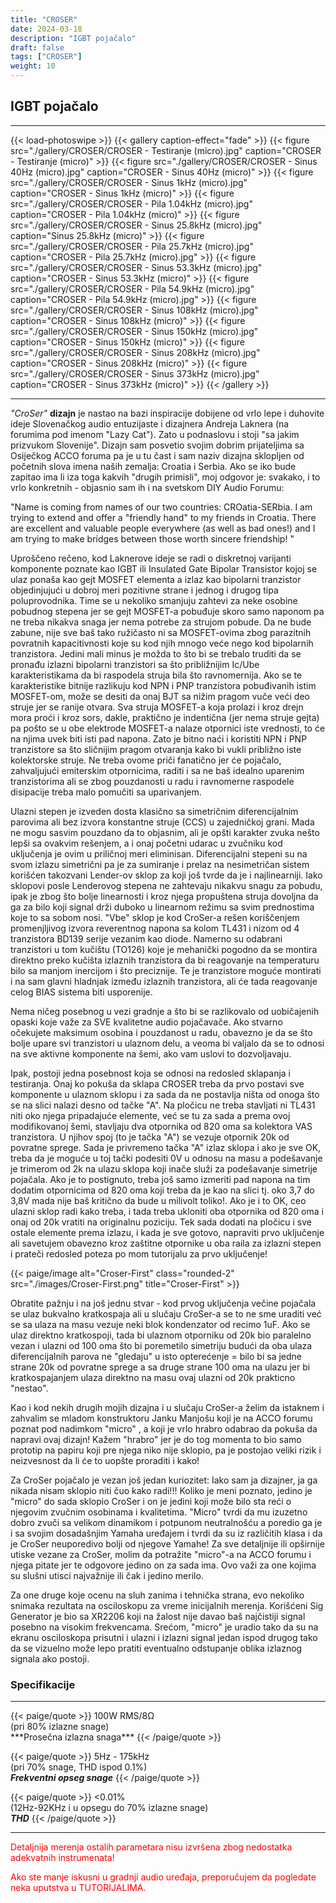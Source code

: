 ```yaml
---
title: "CROSER"
date: 2024-03-18
description: "IGBT pojačalo"
draft: false
tags: ["CROSER"]
weight: 10
---
```

## IGBT pojačalo

<hr>
{{< load-photoswipe >}}
{{< gallery caption-effect="fade" >}}
  {{< figure src="./gallery/CROSER/CROSER - Testiranje (micro).jpg" caption="CROSER - Testiranje (micro)" >}}
  {{< figure src="./gallery/CROSER/CROSER - Sinus 40Hz (micro).jpg" caption="CROSER - Sinus 40Hz (micro)" >}}
  {{< figure src="./gallery/CROSER/CROSER - Sinus 1kHz (micro).jpg" caption="CROSER - Sinus 1kHz (micro)" >}}
  {{< figure src="./gallery/CROSER/CROSER - Pila 1.04kHz (micro).jpg" caption="CROSER - Pila 1.04kHz (micro)" >}}
  {{< figure src="./gallery/CROSER/CROSER - Sinus 25.8kHz (micro).jpg" caption="Sinus 25.8kHz (micro)" >}}
  {{< figure src="./gallery/CROSER/CROSER - Pila 25.7kHz (micro).jpg" caption="CROSER - Pila 25.7kHz (micro).jpg" >}}
  {{< figure src="./gallery/CROSER/CROSER - Sinus 53.3kHz (micro).jpg" caption="CROSER - Sinus 53.3kHz (micro)" >}}
  {{< figure src="./gallery/CROSER/CROSER - Pila 54.9kHz (micro).jpg" caption="CROSER - Pila 54.9kHz (micro).jpg" >}}
  {{< figure src="./gallery/CROSER/CROSER - Sinus 108kHz (micro).jpg" caption="CROSER - Sinus 108kHz (micro)" >}}
  {{< figure src="./gallery/CROSER/CROSER - Sinus 150kHz (micro).jpg" caption="CROSER - Sinus 150kHz (micro)" >}}
  {{< figure src="./gallery/CROSER/CROSER - Sinus 208kHz (micro).jpg" caption="CROSER - Sinus 208kHz (micro)" >}}
  {{< figure src="./gallery/CROSER/CROSER - Sinus 373kHz (micro).jpg" caption="CROSER - Sinus 373kHz (micro)" >}}
{{< /gallery >}}
<hr>

*"CroSer"* **dizajn** je nastao na bazi inspiracije dobijene od vrlo lepe i duhovite ideje Slovenačkog audio entuzijaste i dizajnera Andreja Laknera (na forumima pod imenom "Lazy Cat"). Zato u podnaslovu i stoji "sa jakim prizvukom Slovenije". Dizajn sam posvetio svojim dobrim prijateljima sa Osiječkog ACCO foruma pa je u tu čast i sam naziv dizajna sklopljen od početnih slova imena naših zemalja: Croatia i Serbia. Ako se iko bude zapitao ima li iza toga kakvih "drugih primisli", moj odgovor je: svakako, i to vrlo konkretnih - objasnio sam ih i na svetskom DIY Audio Forumu:

"Name is coming from names of our two countries: CROatia-SERbia. I am trying to extend and offer a "friendly hand" to my friends in Croatia. There are excellent and valuable people everywhere (as well as bad ones!) and I am trying to make bridges between those worth sincere friendship! "

Uproščeno rečeno, kod Laknerove ideje se radi o diskretnoj varijanti komponente poznate kao IGBT ili Insulated Gate Bipolar Transistor kojoj se ulaz ponaša kao gejt MOSFET elementa a izlaz kao bipolarni tranzistor objedinjujući u dobroj meri pozitivne strane i jednog i drugog tipa poluprovodnika. Time se u nekoliko smanjuju zahtevi za neke osobine pobudnog stepena jer se gejt MOSFET-a pobuđuje skoro samo naponom pa ne treba nikakva snaga jer nema potrebe za strujom pobude. Da ne bude zabune, nije sve baš tako ružičasto ni sa MOSFET-ovima zbog parazitnih povratnih kapacitivnosti koje su kod njih mnogo veće nego kod bipolarnih tranzistora. Jedini mali minus je možda to što bi se trebalo truditi da se pronađu izlazni bipolarni tranzistori sa što približnijim Ic/Ube karakteristikama da bi raspodela struja bila što ravnomernija. Ako se te karakteristike bitnije razlikuju kod NPN i PNP tranzistora pobuđivanih istim MOSFET-om, može se desiti da onaj BJT sa nižim pragom vuče veći deo struje jer se ranije otvara. Sva struja MOSFET-a koja prolazi i kroz drejn mora proći i kroz sors, dakle, praktično je indentična (jer nema struje gejta) pa pošto se u obe elektrode MOSFET-a nalaze otpornici iste vrednosti, to će na njima uvek biti isti pad napona. Zato je bitno naći i koristiti NPN i PNP tranzistore sa što sličnijim pragom otvaranja kako bi vukli približno iste kolektorske struje. Ne treba ovome priči fanatično jer će pojačalo, zahvaljujući emiterskim otpornicima, raditi i sa ne baš idealno uparenim tranzistorima ali se zbog pouzdanosti u radu i ravnomerne raspodele disipacije treba malo pomučiti sa uparivanjem.

Ulazni stepen je izveden dosta klasično sa simetričnim diferencijalnim parovima ali bez izvora konstantne struje (CCS) u zajedničkoj grani. Mada ne mogu sasvim pouzdano da to objasnim, ali je opšti karakter zvuka nešto lepši sa ovakvim rešenjem, a i onaj početni udarac u zvučniku kod uključenja je ovim u priličnoj meri eliminisan. Diferencijalni stepeni su na svom izlazu simetrični pa je za sumiranje i prelaz na nesimetričan sistem korišćen takozvani Lender-ov sklop za koji još tvrde da je i najlinearniji. Iako sklopovi posle Lenderovog stepena ne zahtevaju nikakvu snagu za pobudu, ipak je zbog što bolje linearnosti i kroz njega propuštena struja dovoljna da ga za bilo koji signal drži duboko u linearnom režimu sa svim prednostima koje to sa sobom nosi. "Vbe" sklop je kod CroSer-a rešen koriščenjem promenjljivog izvora reverentnog napona sa kolom TL431 i nizom od 4 tranzistora BD139 serije vezanim kao diode. Namerno su odabrani tranzistori u tom kučištu (TO126) koje je mehanički pogodno da se montira direktno preko kučišta izlaznih tranzistora da bi reagovanje na temperaturu bilo sa manjom inercijom i što preciznije. Te je tranzistore moguće montirati i na sam glavni hladnjak između izlaznih tranzistora, ali će tada reagovanje celog BIAS sistema biti usporenije.

Nema ničeg posebnog u vezi gradnje a što bi se razlikovalo od uobičajenih opaski koje važe za SVE kvalitetne audio pojačavače. Ako stvarno očekujete maksimum osobina i pouzdanost u radu, obavezno je da se što bolje upare svi tranzistori u ulaznom delu, a veoma bi valjalo da se to odnosi na sve aktivne komponente na šemi, ako vam uslovi to dozvoljavaju.

Ipak, postoji jedna posebnost koja se odnosi na redosled sklapanja i testiranja. Onaj ko pokuša da sklapa CROSER treba da prvo postavi sve komponente u ulaznom sklopu i za sada da ne postavlja ništa od onoga što se na slici nalazi desno od tačke "A". Na pločicu ne treba stavljati ni TL431 niti oko njega pripadajuće elemente, već se tu za sada a prema ovoj modifikovanoj šemi, stavljaju dva otpornika od 820 oma sa kolektora VAS tranzistora. U njihov spoj (to je tačka "A") se vezuje otpornik 20k od povratne sprege. Sada je privremeno tačka "A" izlaz sklopa i ako je sve OK, treba da je moguće u toj tački podesiti 0V u odnosu na masu a podešavanje je trimerom od 2k na ulazu sklopa koji inače služi za podešavanje simetrije pojačala. Ako je to postignuto, treba još samo izmeriti pad napona na tim dodatim otpornicima od 820 oma koji treba da je kao na slici tj. oko 3,7 do 3,8V mada nije baš kritično da bude u milivolt toliko!. Ako je i to OK, ceo ulazni sklop radi kako treba, i tada treba ukloniti oba otpornika od 820 oma i onaj od 20k vratiti na originalnu poziciju. Tek sada dodati na pločicu i sve ostale elemente prema izlazu, i kada je sve gotovo, napraviti prvo uključenje ali savetujem obavezno kroz zaštitne otpornike u oba raila za izlazni stepen i prateči redosled poteza po mom tutorijalu za prvo uključenje!

<p>{{< paige/image alt="Croser-First" class="rounded-2" src="./images/Croser-First.png" title="Croser-First" >}}</p>

Obratite pažnju i na još jednu stvar - kod prvog uključenja večine pojačala se ulaz bukvalno kratkospaja ali u slučaju CroSer-a se to ne sme uraditi već se sa ulaza na masu vezuje neki blok kondenzator od recimo 1uF. Ako se ulaz direktno kratkospoji, tada bi ulaznom otporniku od 20k bio paralelno vezan i ulazni od 100 oma što bi poremetilo simetriju budući da oba ulaza diferencijalnih parova ne "gledaju" u isto opterećenje = bilo bi sa jedne strane 20k od povratne sprege a sa druge strane 100 oma na ulazu jer bi kratkospajanjem ulaza direktno na masu ovaj ulazni od 20k prakticno "nestao".

Kao i kod nekih drugih mojih dizajna i u slučaju CroSer-a želim da istaknem i zahvalim se mladom konstruktoru Janku Manjošu koji je na ACCO forumu poznat pod nadimkom "micro" , a koji je vrlo hrabro odabrao da pokuša da napravi ovaj dizajn! Kažem "hrabro" jer je do tog momenta to bio samo prototip na papiru koji pre njega niko nije sklopio, pa je postojao veliki rizik i neizvesnost da li će to uopšte proraditi i kako!

Za CroSer pojačalo je vezan još jedan kuriozitet: Iako sam ja dizajner, ja ga nikada nisam sklopio niti čuo kako radi!!! Koliko je meni poznato, jedino je "micro" do sada sklopio CroSer i on je jedini koji može bilo sta reći o njegovim zvučnim osobinama i kvalitetima. "Micro" tvrdi da mu izuzetno dobro zvuči sa velikom dinamikom i potpunom neutralnošću a poredio ga je i sa svojim dosadašnjim Yamaha uređajem i tvrdi da su iz različitih klasa i da je CroSer neuporedivo bolji od njegove Yamahe! Za sve detaljnije ili opširnije utiske vezane za CroSer, molim da potražite "micro"-a na ACCO forumu i njega pitate jer te odgovore jedino on za sada ima. Ovo važi za one kojima su slušni utisci najvažnije ili čak i jedino merilo.

Za one druge koje ocenu na sluh zanima i tehnička strana, evo nekoliko snimaka rezultata na osciloskopu za vreme inicijalnih merenja. Korišćeni Sig Generator je bio sa XR2206 koji na žalost nije davao baš najčistiji signal posebno na visokim frekvencama. Srećom, "micro" je uradio tako da su na ekranu osciloskopa prisutni i ulazni i izlazni signal jedan ispod drugog tako da se vizuelno može lepo pratiti eventualno odstupanje oblika izlaznog signala ako postoji.

### Specifikacije
<hr>
{{< paige/quote >}}
100W RMS/8Ω<br>(pri 80% izlazne snage)<br>***Prosečna izlazna snaga***
{{< /paige/quote >}}

{{< paige/quote >}}
5Hz - 175kHz<br>(pri 70% snage, THD ispod 0.1%)<br>***Frekventni opseg snage***
{{< /paige/quote >}}

{{< paige/quote >}}
<0.01%<br>(12Hz-92KHz i u opsegu do 70% izlazne snage)<br>***THD***
{{< /paige/quote >}}
<hr>

<p style="color: red;" class="text-center">Detaljnija merenja ostalih parametara nisu izvršena zbog nedostatka adekvatnih instrumenata!</p>

<p style="color: red;" class="text-center">Ako ste manje iskusni u gradnji audio uređaja, preporučujem da pogledate neka uputstva u TUTORIJALIMA.</p>
